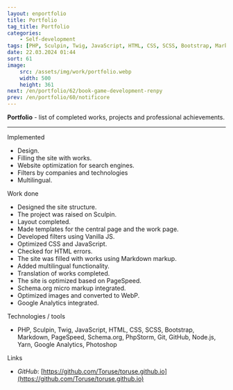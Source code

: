```yaml
---
layout: enportfolio
title: Portfolio
tag_title: Portfolio
categories:
    - Self-development
tags: [PHP, Sculpin, Twig, JavaScript, HTML, CSS, SCSS, Bootstrap, Markdown, PageSpeed, Schema.org, PhpStorm, Git, GitHub, Node.js, Yarn, Google Analytics, Photoshop]
date: 22.03.2024 01:44
sort: 61
image: 
    src: /assets/img/work/portfolio.webp 
    width: 500
    height: 361
next: /en/portfolio/62/book-game-development-renpy
prev: /en/portfolio/60/notificore
---
```


**Portfolio** - list of completed works, projects and professional achievements.

---

Implemented

* Design.
* Filling the site with works.
* Website optimization for search engines.
* Filters by companies and technologies
* Multilingual.

Work done

* Designed the site structure.
* The project was raised on Sculpin.
* Layout completed.
* Made templates for the central page and the work page.
* Developed filters using Vanilla JS.
* Optimized CSS and JavaScript.
* Checked for HTML errors.
* The site was filled with works using Markdown markup.
* Added multilingual functionality.
* Translation of works completed.
* The site is optimized based on PageSpeed.
* Schema.org micro markup integrated.
* Optimized images and converted to WebP.
* Google Analytics integrated.

Technologies / tools

* PHP, Sculpin, Twig, JavaScript, HTML, CSS, SCSS, Bootstrap, Markdown, PageSpeed, Schema.org, PhpStorm, Git, GitHub,
Node.js, Yarn, Google Analytics, Photoshop

Links

* _GitHub_: [https://github.com/Toruse/toruse.github.io](https://github.com/Toruse/toruse.github.io)

